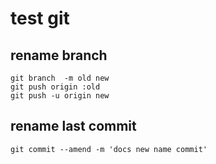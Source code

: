 # test git 
## rename branch 
```
git branch  -m old new
git push origin :old
git push -u origin new
```
## rename last commit 
```
git commit --amend -m 'docs new name commit'
```
